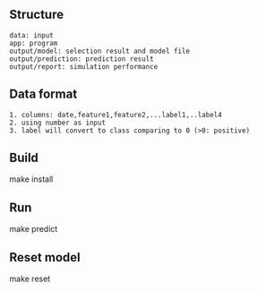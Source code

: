 ## Structure
```
data: input
app: program
output/model: selection result and model file
output/prediction: prediction result
output/report: simulation performance
```

## Data format
```buildoutcfg
1. columns: date,feature1,feature2,...label1,..label4
2. using number as input
3. label will convert to class comparing to 0 (>0: positive)

```

## Build
make install

## Run
make predict

## Reset model
make reset


